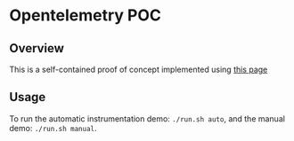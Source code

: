# Opentelemetry POC

## Overview

This is a self-contained proof of concept implemented using [this page](https://opentelemetry.io/docs/instrumentation/python/getting-started/)

## Usage

To run the automatic instrumentation demo: `./run.sh auto`, and the manual demo: `./run.sh manual`.